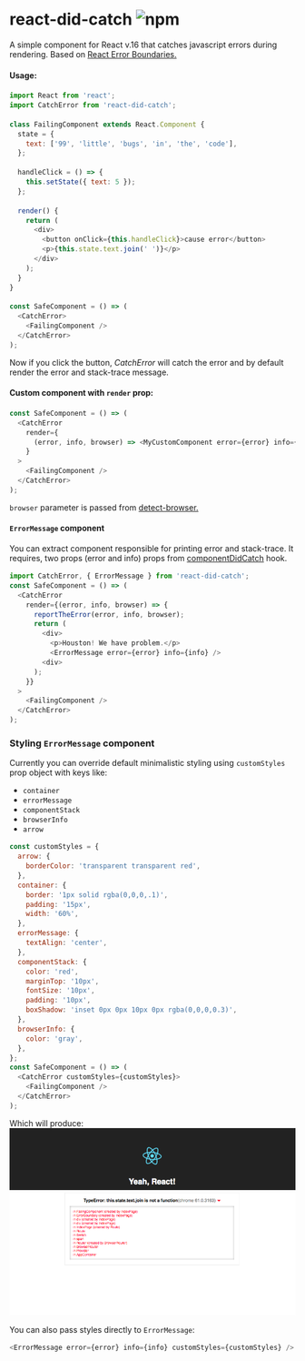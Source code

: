 # react-did-catch ![npm][npm-badge]

A simple component for React v.16 that catches javascript errors during rendering.
Based on [React Error Boundaries.](https://reactjs.org/docs/error-boundaries.html)

#### Usage:
````javascript
import React from 'react';
import CatchError from 'react-did-catch';

class FailingComponent extends React.Component {
  state = {
    text: ['99', 'little', 'bugs', 'in', 'the', 'code'],
  };

  handleClick = () => {
    this.setState({ text: 5 });
  };

  render() {
    return (
      <div>
        <button onClick={this.handleClick}>cause error</button>
        <p>{this.state.text.join(' ')}</p>
      </div>
    );
  }
}

const SafeComponent = () => (
  <CatchError>
    <FailingComponent />
  </CatchError>
); 


````
Now if you click the button, *CatchError* will catch the error and by default render the error
and stack-trace message.

#### Custom component with `render` prop:
````javascript
const SafeComponent = () => (
  <CatchError 
    render={
      (error, info, browser) => <MyCustomComponent error={error} info={info} browser={browser} />
    }
  >
    <FailingComponent />
  </CatchError>
);
````

`browser` parameter is passed from [detect-browser.](https://www.npmjs.com/package/detect-browser)

#### `ErrorMessage` component
You can extract component responsible for printing error and stack-trace. It requires, two props
(error and info) props from [componentDidCatch](https://reactjs.org/docs/error-boundaries.html#componentdidcatch-parameters) hook.

````javascript
import CatchError, { ErrorMessage } from 'react-did-catch';
const SafeComponent = () => (
  <CatchError
    render={(error, info, browser) => {
      reportTheError(error, info, browser);
      return (
        <div>
          <p>Houston! We have problem.</p>
          <ErrorMessage error={error} info={info} />
        <div>
      );
    }}
  >
    <FailingComponent />
  </CatchError>
);
````

### Styling `ErrorMessage` component 
Currently you can override default minimalistic styling using `customStyles` prop object with keys like: 
* `container` 
* `errorMessage` 
* `componentStack` 
* `browserInfo`
* `arrow`
 
````javascript
const customStyles = {
  arrow: {
    borderColor: 'transparent transparent red',
  },
  container: {
    border: '1px solid rgba(0,0,0,.1)',
    padding: '15px',
    width: '60%',
  },
  errorMessage: {
    textAlign: 'center',
  },
  componentStack: {
    color: 'red',
    marginTop: '10px',
    fontSize: '10px',
    padding: '10px',
    boxShadow: 'inset 0px 0px 10px 0px rgba(0,0,0,0.3)',
  },
  browserInfo: {
    color: 'gray',
  },
};
const SafeComponent = () => (
  <CatchError customStyles={customStyles}>
    <FailingComponent />
  </CatchError>
); 
````

Which will produce:
![GitHub Logo](static/styled-error-message.png)

You can also pass styles directly to `ErrorMessage`:

````javascript
<ErrorMessage error={error} info={info} customStyles={customStyles} />
````



[npm-badge]: https://badge.fury.io/js/react-did-catch.svg